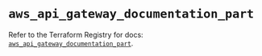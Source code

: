 # `aws_api_gateway_documentation_part`

Refer to the Terraform Registry for docs: [`aws_api_gateway_documentation_part`](https://registry.terraform.io/providers/hashicorp/aws/5.32.0/docs/resources/api_gateway_documentation_part).
